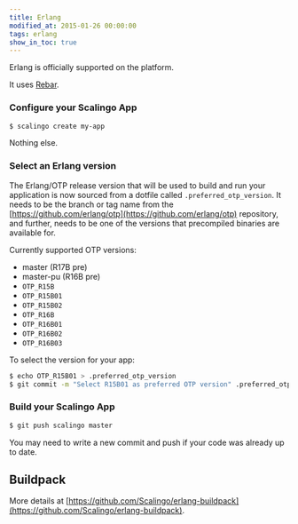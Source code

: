 ```yaml
---
title: Erlang
modified_at: 2015-01-26 00:00:00
tags: erlang
show_in_toc: true
---
```


Erlang is officially supported on the platform.

It uses [Rebar](https://github.com/rebar/rebar).

### Configure your Scalingo App

```bash
$ scalingo create my-app
```

Nothing else.

### Select an Erlang version

The Erlang/OTP release version that will be used to build and run your application is now sourced
from a dotfile called `.preferred_otp_version`. It needs to be the branch or tag name from the
[https://github.com/erlang/otp](https://github.com/erlang/otp) repository, and further, needs to be
one of the versions that precompiled binaries are available for.

Currently supported OTP versions:

* master (R17B pre)
* master-pu (R16B pre)
* `OTP_R15B`
* `OTP_R15B01`
* `OTP_R15B02`
* `OTP_R16B`
* `OTP_R16B01`
* `OTP_R16B02`
* `OTP_R16B03`

To select the version for your app:

```bash
$ echo OTP_R15B01 > .preferred_otp_version
$ git commit -m "Select R15B01 as preferred OTP version" .preferred_otp_version
```

### Build your Scalingo App

```bash
$ git push scalingo master
```

You may need to write a new commit and push if your code was already up to date.

## Buildpack

More details at
[https://github.com/Scalingo/erlang-buildpack](https://github.com/Scalingo/erlang-buildpack).

